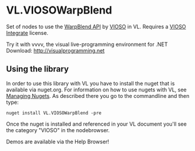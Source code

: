 # VL.VIOSOWarpBlend
Set of nodes to use the [WarpBlend API](https://bitbucket.org/vioso/vioso_api/) by [VIOSO](https://vioso.com) in VL. Requires a [VIOSO Integrate](https://helpdesk.vioso.com/documentation/integrate-overview/) license.

Try it with vvvv, the visual live-programming environment for .NET  
Download: http://visualprogramming.net

## Using the library
In order to use this library with VL you have to install the nuget that is available via nuget.org. For information on how to use nugets with VL, see [Managing Nugets](https://thegraybook.vvvv.org/reference/hde/managing-nugets.html). As described there you go to the commandline and then type:

    nuget install VL.VIOSOWarpBlend -pre

Once the nuget is installed and referenced in your VL document you'll see the category "VIOSO" in the nodebrowser. 

Demos are available via the Help Browser!